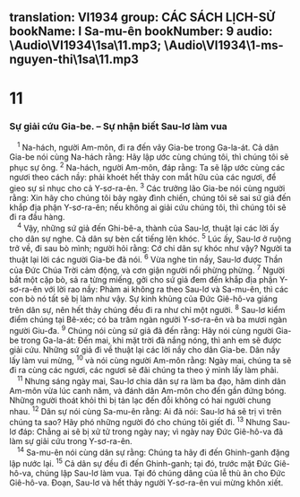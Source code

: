 translation: VI1934
group: CÁC SÁCH LỊCH-SỬ
bookName: I Sa-mu-ên 
bookNumber: 9
audio: \Audio\VI1934\1sa\11.mp3; \Audio\VI1934\1-ms-nguyen-thi\1sa\11.mp3
-------

<div class="title"><h1>11</h1><h3>Sự giải cứu Gia-be. – Sự nhận biết Sau-lơ làm vua</h3></div>
<span class="verse 1sa_11_1"> <sup>1</sup> Na-hách, người Am-môn, đi ra đến vây Gia-be trong Ga-la-át. Cả dân Gia-be nói cùng Na-hách rằng: Hãy lập ước cùng chúng tôi, thì chúng tôi sẽ phục sự ông. </span>
<span class="verse 1sa_11_2"><sup>2</sup> Na-hách, người Am-môn, đáp rằng: Ta sẽ lập ước cùng các ngươi theo cách nầy: phải khoét hết thảy con mắt hữu của các ngươi, để gieo sự sỉ nhục cho cả Y-sơ-ra-ên. </span>
<span class="verse 1sa_11_3"><sup>3</sup> Các trưởng lão Gia-be nói cùng người rằng: Xin hãy cho chúng tôi bảy ngày đình chiến, chúng tôi sẽ sai sứ giả đến khắp địa phận Y-sơ-ra-ên; nếu không ai giải cứu chúng tôi, thì chúng tôi sẽ đi ra đầu hàng. <br/></span>
<span class="verse 1sa_11_4"> <sup>4</sup> Vậy, những sứ giả đến Ghi-bê-a, thành của Sau-lơ, thuật lại các lời ấy cho dân sự nghe. Cả dân sự bèn cất tiếng lên khóc. </span>
<span class="verse 1sa_11_5"><sup>5</sup> Lúc ấy, Sau-lơ ở ruộng trở về, đi sau bò mình; người hỏi rằng: Cớ chi dân sự khóc như vậy? Người ta thuật lại lời các người Gia-be đã nói. </span>
<span class="verse 1sa_11_6"><sup>6</sup> Vừa nghe tin nầy, Sau-lơ được Thần của Đức Chúa Trời cảm động, và cơn giận người nổi phừng phừng. </span>
<span class="verse 1sa_11_7"><sup>7</sup> Người bắt một cặp bò, sả ra từng miếng, gởi cho sứ giả đem đến khắp địa phận Y-sơ-ra-ên với lời rao nầy: Phàm ai không ra theo Sau-lơ và Sa-mu-ên, thì các con bò nó tất sẽ bị làm như vậy. Sự kinh khủng của Đức Giê-hô-va giáng trên dân sự, nên hết thảy chúng đều đi ra như chỉ một người. </span>
<span class="verse 1sa_11_8"><sup>8</sup> Sau-lơ kiểm điểm chúng tại Bê-xéc; có ba trăm ngàn người Y-sơ-ra-ên và ba mươi ngàn người Giu-đa. </span>
<span class="verse 1sa_11_9"><sup>9</sup> Chúng nói cùng sứ giả đã đến rằng: Hãy nói cùng người Gia-be trong Ga-la-át: Đến mai, khi mặt trời đã nắng nóng, thì anh em sẽ được giải cứu. Những sứ giả đi về thuật lại các lời nầy cho dân Gia-be. Dân nầy lấy làm vui mừng, </span>
<span class="verse 1sa_11_10"><sup>10</sup> và nói cùng người Am-môn rằng: Ngày mai, chúng ta sẽ đi ra cùng các ngươi, các ngươi sẽ đãi chúng ta theo ý mình lấy làm phải. <br/></span>
<span class="verse 1sa_11_11"> <sup>11</sup> Nhưng sáng ngày mai, Sau-lơ chia dân sự ra làm ba đạo, hãm dinh dân Am-môn vừa lúc canh năm, và đánh dân Am-môn cho đến gần đứng bóng. Những người thoát khỏi thì bị tản lạc đến đỗi không có hai người chung nhau. </span>
<span class="verse 1sa_11_12"><sup>12</sup> Dân sự nói cùng Sa-mu-ên rằng: Ai đã nói: Sau-lơ há sẽ trị vì trên chúng ta sao? Hãy phó những người đó cho chúng tôi giết đi. </span>
<span class="verse 1sa_11_13"><sup>13</sup> Nhưng Sau-lơ đáp: Chẳng ai sẽ bị xử tử trong ngày nay; vì ngày nay Đức Giê-hô-va đã làm sự giải cứu trong Y-sơ-ra-ên. <br/></span>
<span class="verse 1sa_11_14"> <sup>14</sup> Sa-mu-ên nói cùng dân sự rằng: Chúng ta hãy đi đến Ghinh-ganh đặng lập nước lại. </span>
<span class="verse 1sa_11_15"><sup>15</sup> Cả dân sự đều đi đến Ghinh-ganh; tại đó, trước mặt Đức Giê-hô-va, chúng lập Sau-lơ làm vua. Tại đó chúng dâng của lễ thù ân cho Đức Giê-hô-va. Đoạn, Sau-lơ và hết thảy người Y-sơ-ra-ên vui mừng khôn xiết. <br/></span>
